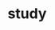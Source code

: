 ---
layout: category
title: study
permalink: /category/study
cover-img: /assets/img/natural_design.jpg
---